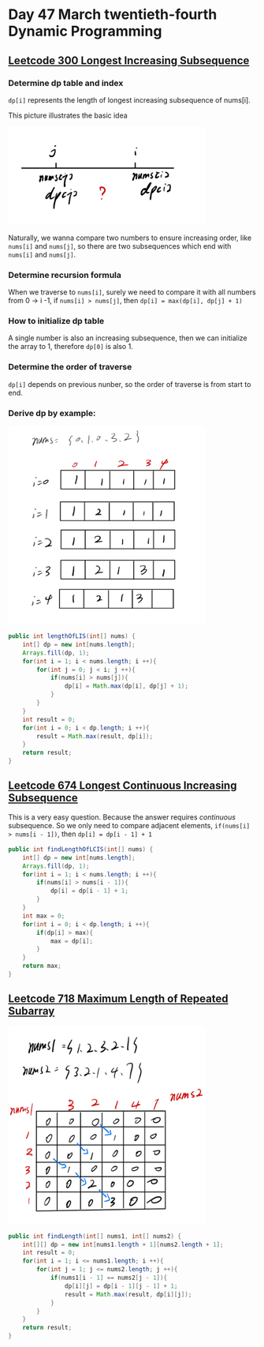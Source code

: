 # Day 47 March twentieth-fourth Dynamic Programming

## [Leetcode 300 Longest Increasing Subsequence](https://leetcode.com/problems/longest-increasing-subsequence/description/)

### Determine dp table and index

`dp[i]` represents the length of longest increasing subsequence of nums[i].

This picture illustrates the basic idea

<img src="../picture/March%20twentieth-fourth/comparsion.jpg" width = "400" height = "200" alt="comparsion" align=center/>

Naturally, we wanna compare two numbers to ensure increasing order, like `nums[i]` and `nums[j]`, so there are two subsequences which end with `nums[i]` and `nums[j]`.

### Determine recursion formula

When we traverse to `nums[i]`, surely we need to compare it with all numbers from 0 -> i -1, if `nums[i] > nums[j]`, then `dp[i] = max(dp[i], dp[j] + 1)`

### How to initialize dp table

A single number is also an increasing subsequence, then we can initialize the array to 1, therefore `dp[0]` is also 1.

### Determine the order of traverse

`dp[i]` depends on previous nunber, so the order of traverse is from start to end.

### Derive dp by example:

<img src="../picture/March%20twentieth-fourth/example1.jpg" width = "400" height = "400" alt="example1" align=center/>

```java
public int lengthOfLIS(int[] nums) {
    int[] dp = new int[nums.length];
    Arrays.fill(dp, 1);
    for(int i = 1; i < nums.length; i ++){
        for(int j = 0; j < i; j ++){
            if(nums[i] > nums[j]){
                dp[i] = Math.max(dp[i], dp[j] + 1);
            }
        }
    }
    int result = 0;
    for(int i = 0; i < dp.length; i ++){
        result = Math.max(result, dp[i]);
    }
    return result;
}
```

## [Leetcode 674 Longest Continuous Increasing Subsequence](https://leetcode.com/problems/longest-continuous-increasing-subsequence/description/)

This is a very easy question. Because the answer requires *continuous* subsequence. So we only need to compare adjacent elements, `if(nums[i] > nums[i - 1])`, then `dp[i] = dp[i - 1] + 1`

```java
public int findLengthOfLCIS(int[] nums) {
    int[] dp = new int[nums.length];
    Arrays.fill(dp, 1);
    for(int i = 1; i < nums.length; i ++){
        if(nums[i] > nums[i - 1]){
            dp[i] = dp[i - 1] + 1;
        }
    }
    int max = 0;
    for(int i = 0; i < dp.length; i ++){
        if(dp[i] > max){
            max = dp[i];
        }
    }
    return max;
}
```

## [Leetcode 718 Maximum Length of Repeated Subarray](https://leetcode.com/problems/maximum-length-of-repeated-subarray/)

<img src="../picture/March%20twentieth-fourth/example2.jpg" width = "400" height = "400" alt="example2" align=center/>

```java
public int findLength(int[] nums1, int[] nums2) {
    int[][] dp = new int[nums1.length + 1][nums2.length + 1];
    int result = 0;
    for(int i = 1; i <= nums1.length; i ++){
        for(int j = 1; j <= nums2.length; j ++){
            if(nums1[i - 1] == nums2[j - 1]){
                dp[i][j] = dp[i - 1][j - 1] + 1;
                result = Math.max(result, dp[i][j]);
            }
        }
    }
    return result;
}
```
